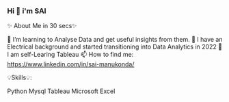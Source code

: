 ### Hi 👋 i'm SAI


✨ About Me in 30 secs✨

👀 I’m learning to Analyse Data and get useful insights from them.
💉 I have an Electrical background and started transitioning into Data Analytics in 2022
🌱 I am self-Learing Tableau
📫 How to find me: https://www.linkedin.com/in/sai-manukonda/

💡Skills💡:

Python
Mysql
Tableau
Microsoft Excel

